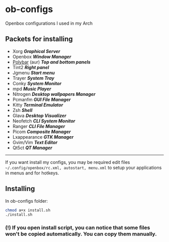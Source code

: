 # ob-configs
Openbox configurations I used in my Arch

## Packets for installing

+ Xorg  ***Graphical Server***
+ Openbox ***Window Manager***
+ [Polybar](https://aur.archlinux.org/packages/polybar/) (aur) ***Top and bottom panels***
+ Tint2 ***Right panel***
+ Jgmenu ***Start menu***
+ Trayer ***System Tray***
+ Conky ***System Monitor***
+ mpd ***Music Player***
+ Nitrogen ***Desktop wallpapers Manager***
+ Pcmanfm ***GUI File Manager***
+ Kitty ***Terminal Emulator***
+ Zsh ***Shell***
+ Glava ***Desktop Visualizer***
+ Neofetch ***CLI System Monitor***
+ Ranger ***CLI File Manager***
+ Picom ***Composite Manager***
+ Lxappearance ***GTK Manager***
+ Gvim/Vim ***Text Editor***
+ Qt5ct ***QT Manager***

-----------------

If you want install my configs, you may be required edit files `~/.config/openbox/rc.xml, autostart, menu.xml` to setup your applications in menus and for hotkeys.

## Installing

In ob-configs folder:
```bash 
chmod a+x install.sh
./install.sh
```

### (!) If you open install script, you can notice that some files won't be copied automatically. You can copy them manually.
